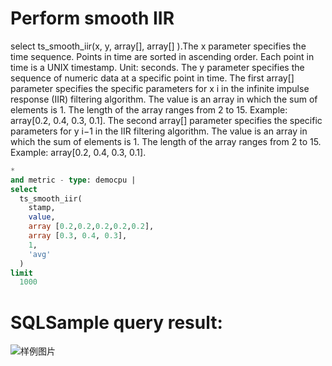 # Perform smooth IIR

select ts_smooth_iir(x, y, array[], array[] ).The x parameter specifies the time sequence. Points in time are sorted in ascending order. Each point in time is a UNIX timestamp. Unit: seconds. The y parameter specifies the sequence of numeric data at a specific point in time. The first array[] parameter specifies the specific parameters for x i in the infinite impulse response (IIR) filtering algorithm. The value is an array in which the sum of elements is 1. The length of the array ranges from 2 to 15. Example: array[0.2, 0.4, 0.3, 0.1]. The second array[] parameter specifies the specific parameters for y i−1 in the IIR filtering algorithm. The value is an array in which the sum of elements is 1. The length of the array ranges from 2 to 15. Example: array[0.2, 0.4, 0.3, 0.1].

```SQL
*
and metric - type: democpu |
select
  ts_smooth_iir(
    stamp,
    value,
    array [0.2,0.2,0.2,0.2,0.2],
    array [0.3, 0.4, 0.3],
    1,
    'avg'
  )
limit
  1000
```

# SQLSample query result:

![样例图片](http://slsconsole.oss-cn-hangzhou.aliyuncs.com/sql_sample/2%E5%B9%B3%E6%BB%91IIR.jpg)
